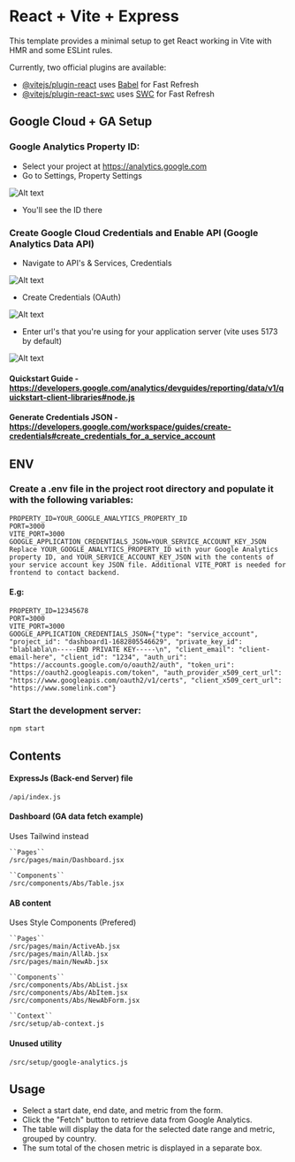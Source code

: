 # React + Vite + Express

This template provides a minimal setup to get React working in Vite with HMR and some ESLint rules.

Currently, two official plugins are available:

- [@vitejs/plugin-react](https://github.com/vitejs/vite-plugin-react/blob/main/packages/plugin-react/README.md) uses [Babel](https://babeljs.io/) for Fast Refresh
- [@vitejs/plugin-react-swc](https://github.com/vitejs/vite-plugin-react-swc) uses [SWC](https://swc.rs/) for Fast Refresh

## Google Cloud + GA Setup

### Google Analytics Property ID:

- Select your project at https://analytics.google.com
- Go to Settings, Property Settings

![Alt text](zzzGuide/propertyID.png)

- You'll see the ID there

### Create Google Cloud Credentials and Enable API (Google Analytics Data API)

- Navigate to API's & Services, Credentials

![Alt text](zzzGuide\api-credentials.png)

- Create Credentials (OAuth)

![Alt text](zzzGuide\createOAuth.png)

- Enter url's that you're using for your application server (vite uses 5173 by default)

![Alt text](zzzGuide\oauthURLs.png)

#### Quickstart Guide - https://developers.google.com/analytics/devguides/reporting/data/v1/quickstart-client-libraries#node.js

#### Generate Credentials JSON - https://developers.google.com/workspace/guides/create-credentials#create_credentials_for_a_service_account

## ENV

### Create a .env file in the project root directory and populate it with the following variables:

```
PROPERTY_ID=YOUR_GOOGLE_ANALYTICS_PROPERTY_ID
PORT=3000
VITE_PORT=3000
GOOGLE_APPLICATION_CREDENTIALS_JSON=YOUR_SERVICE_ACCOUNT_KEY_JSON
Replace YOUR_GOOGLE_ANALYTICS_PROPERTY_ID with your Google Analytics property ID, and YOUR_SERVICE_ACCOUNT_KEY_JSON with the contents of your service account key JSON file. Additional VITE_PORT is needed for frontend to contact backend.
```

#### E.g:

```
PROPERTY_ID=12345678
PORT=3000
VITE_PORT=3000
GOOGLE_APPLICATION_CREDENTIALS_JSON={"type": "service_account", "project_id": "dashboard1-1682805546629", "private_key_id": "blablabla\n-----END PRIVATE KEY-----\n", "client_email": "client-email-here", "client_id": "1234", "auth_uri": "https://accounts.google.com/o/oauth2/auth", "token_uri": "https://oauth2.googleapis.com/token", "auth_provider_x509_cert_url": "https://www.googleapis.com/oauth2/v1/certs", "client_x509_cert_url": "https://www.somelink.com"}
```

### Start the development server:

```
npm start
```

## Contents

#### ExpressJs (Back-end Server) file

```
/api/index.js
```

#### Dashboard (GA data fetch example)

Uses Tailwind instead

```
``Pages``
/src/pages/main/Dashboard.jsx

``Components``
/src/components/Abs/Table.jsx
```

#### AB content

Uses Style Components (Prefered)

```
``Pages``
/src/pages/main/ActiveAb.jsx
/src/pages/main/AllAb.jsx
/src/pages/main/NewAb.jsx

``Components``
/src/components/Abs/AbList.jsx
/src/components/Abs/AbItem.jsx
/src/components/Abs/NewAbForm.jsx

``Context``
/src/setup/ab-context.js
```

#### Unused utility

```
/src/setup/google-analytics.js
```

## Usage

- Select a start date, end date, and metric from the form.
- Click the "Fetch" button to retrieve data from Google Analytics.
- The table will display the data for the selected date range and metric, grouped by country.
- The sum total of the chosen metric is displayed in a separate box.
